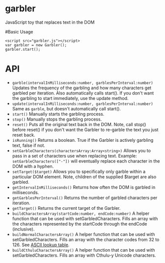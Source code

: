# garbler
JavaScript toy that replaces text in the DOM

#Basic Usage

    <script src="garbler.js"></script>
    var garbler = new Garbler();
    garbler.start();
    
# API
- `garble(intervalInMilliseconds:number, garblesPerInterval:number)` Updates the frequency of the garbling and how many characters get garbled per iteration. Also automatically calls start().  If you don't want the garbling to start immediately, use the update method.
- `update(intervalInMilliseconds:number, garblesPerInterval:number)` Same as `garble`, but doesn't automatically call start().
- `start()` Manually starts the garbling process.
- `stop()` Manually stops the garbling process.
- `reset()` Puts all the original text back in the DOM.  Note, call stop() before reset() if you don't want the Garbler to re-garble the text you just reset back.
- `isRunning()` Returns a boolean.  True if the Garbler is actively garbling text, false if not.
- `setGarbleCharacters(charactersArray:Array<string>)` Allows you to pass in a set of characters use when replacing text. Example: `setGarbleCharacters(["-"])` will eventually replace each character in the DOM with a hyphen.
- `setTarget($target)` Allows you to specifically only garble within a particular DOM element. Note, children of the supplied $target are also garbled.
- `getIntervalInMilliseconds()` Returns how often the DOM is garbled in milliseconds.
- `getGarblesPerInterval()` Returns the number of garbled characters per iteration.
- `getTarget()` Returns the current target of the Garbler.
- `buildCharactersArray(startCode:number, endCode:number)` A helper function that can be used with setGarbledCharacters. Fills an array with the characters represented by the startCode through the endCode (inclusive).
- `buildNormalCharactersArray()` A helper function that can be used with setGarbledCharacters. Fills an array with the character codes from 32 to 126. See [ASCII lookup table](http://www.asciitable.com/).
- `buildCthuluCharactersArray()` A helper function that can be used with setGarbledCharacters. Fills an array with Cthulu-y Unicode characters.
